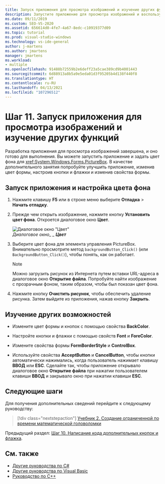 ```yaml
---
title: Запуск приложения для просмотра изображений и изучение других функций
description: Запустите приложение для просмотра изображений и воспользуйтесь другими функциями из учебника по созданию средств просмотра изображений.
ms.date: 09/11/2019
ms.custom: SEO-VS-2020
ms.assetid: 656614d0-4fe7-4a67-8edc-c10919377d09
ms.topic: tutorial
ms.prod: visual-studio-windows
ms.technology: vs-ide-general
author: j-martens
ms.author: jmartens
manager: jmartens
ms.workload:
- multiple
ms.openlocfilehash: 91488b72559b2e6deff23a5cae389cd9b4001443
ms.sourcegitcommit: 6d88913a8b5a9e5eda01d3f95205b4d138f440f8
ms.translationtype: HT
ms.contentlocale: ru-RU
ms.lasthandoff: 04/13/2021
ms.locfileid: "107296512"
---
```

# <a name="step-11-run-your-picture-viewer-app-and-try-other-features"></a>Шаг 11. Запуск приложения для просмотра изображений и изучение других функций

Разработка приложения для просмотра изображений завершена, и оно готово для выполнения. Вы можете запустить приложение и задать цвет фона для <xref:System.Windows.Forms.PictureBox>. В качестве дополнительного занятия попробуйте улучшить приложение, изменив цвет формы, настроив кнопки и флажки и изменив свойства формы.

## <a name="how-to-run-your-app-and-set-the-background-color"></a>Запуск приложения и настройка цвета фона

1. Нажмите клавишу **F5** или в строке меню выберите **Отладка** > **Начать отладку**.

1. Прежде чем открыть изображение, нажмите кнопку **Установить цвет фона**. Откроется диалоговое окно **Цвет**.

     ![Диалоговое окно "Цвет"](../ide/media/express_colordialog.png)<br/>
*Диалоговое окно_ _ **Цвет***

1. Выберите цвет фона для элемента управления PictureBox. Внимательно просмотрите метод `backgroundButton_Click()` (или `BackgroundButton_Click()`), чтобы понять, как он работает.

    > [!NOTE]
    > Можно загрузить рисунок из Интернета путем вставки URL-адреса в диалоговое окно **Открытие файла**. Попробуйте найти изображение с прозрачным фоном, таким образом, чтобы был показан цвет фона.

1. Нажмите кнопку **Очистить рисунок**, чтобы обеспечить удаление рисунка. Затем выйдите из приложения, нажав кнопку **Закрыть**.

## <a name="try-other-features"></a>Изучение других возможностей

* Измените цвет формы и кнопок с помощью свойства **BackColor**.

* Настройте кнопки и флажки с помощью свойств **Font** и **ForeColor**.

* Измените свойства формы **FormBorderStyle** и **ControlBox**.

* Используйте свойства **AcceptButton** и **CancelButton**, чтобы кнопки автоматически нажимались, когда пользователь нажимает клавишу **ВВОД** или **ESC**. Сделайте так, чтобы приложение открывало диалоговое окно **Открытие файла** при нажатии пользователем клавиши **ВВОД** и закрывало окно при нажатии клавиши **ESC**.

## <a name="next-steps"></a>Следующие шаги

Для получения дополнительных сведений перейдите к следующему руководству:

> [!div class="nextstepaction"]
> [Учебник 2. Создание ограниченной по времени математической головоломки](../ide/tutorial-2-create-a-timed-math-quiz.md)

Предыдущий раздел: [Шаг 10. Написание кода дополнительных кнопок и флажка](../ide/step-10-write-code-for-additional-buttons-and-a-check-box.md).

## <a name="see-also"></a>См. также

* [Другие руководства по C#](../get-started/csharp/index.yml)
* [Другие руководства по Visual Basic](../get-started/visual-basic/index.yml)
* [Руководство по C++](/cpp/get-started/tutorial-console-cpp)